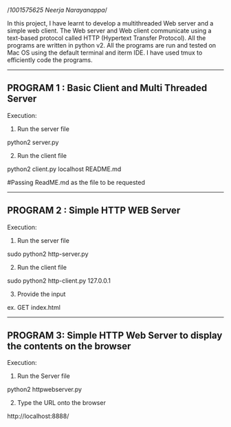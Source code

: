 /*1001575625
Neerja Narayanappa*/

In this project, I have learnt to develop a multithreaded Web server and a simple web client. The Web server and Web client communicate using a text-based protocol called HTTP (Hypertext Transfer Protocol). All the programs are written in python v2. All the programs are run and tested on Mac OS using the default terminal and iterm IDE. I have used tmux to efficiently code the programs.

---------------------------------------------------
PROGRAM 1 : Basic Client and Multi Threaded Server
---------------------------------------------------

Execution:

1. Run the server file

python2 server.py

2. Run the client file

python2 client.py localhost README.md

#Passing ReadME.md as the file to be requested


------------------------------------------------------
PROGRAM 2 : Simple HTTP WEB Server
------------------------------------------------------

Execution:

1. Run the server file

sudo python2 http-server.py

2. Run the client file

sudo python2 http-client.py 127.0.0.1

3. Provide the input

ex. GET index.html

-----------------------------------------------------------------------
PROGRAM 3: Simple HTTP Web Server to display the contents on the browser
------------------------------------------------------------------------

Execution:

1. Run the Server file

python2 httpwebserver.py

2. Type the URL onto the browser

http://localhost:8888/
